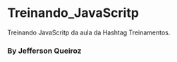 # Treinando_JavaScritp
 Treinando JavaScritp da aula da Hashtag Treinamentos.
 ### By Jefferson Queiroz
